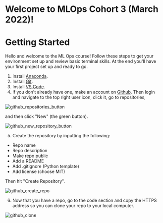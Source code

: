 # Welcome to MLOps Cohort 3 (March 2022)!

# Getting Started
Hello and welcome to the ML Ops course! Follow these steps to get your environment set up and review basic terminal skills. At the end you'll have your first project set up and ready to go.

1. Install [Anaconda](https://www.anaconda.com/products/individual).
2. Install [Git](https://git-scm.com/downloads).
3. Install [VS Code](https://code.visualstudio.com/download).
4. If you don't already have one, make an account on [Github](https://github.com/). Then login and navigate to the top right user icon, click it, go to repositories, 
   
![github_repositories_button](https://user-images.githubusercontent.com/72572922/160047069-972923a9-6b9d-4f08-893c-efc75f6840f1.jpg)

and then click "New" (the green button).

![github_new_repository_button](https://user-images.githubusercontent.com/72572922/160047110-cfd04964-f235-4c50-b10c-06176f463fb9.jpg)

5. Create the repository by inputting the following:
* Repo name
* Repo description
* Make repo public
* Add a README
* Add .gitignore (Python template)
* Add license (choose MIT)

Then hit "Create Repository".

![github_create_repo](https://user-images.githubusercontent.com/72572922/160047121-b54a582b-da8e-434b-8ca3-05808a1b9b75.jpg)

6. Now that you have a repo, go to the code section and copy the HTTPS address so you can clone your repo to your local computer.

![github_clone](https://user-images.githubusercontent.com/72572922/160047124-66d241d4-59e3-45cf-92b3-fa1e74c12cfd.jpg)
